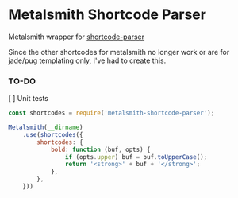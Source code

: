 # Metalsmith Shortcode Parser

Metalsmith wrapper for [shortcode-parser](https://www.npmjs.com/package/shortcode-parser)

Since the other shortcodes for metalsmith no longer work or are for jade/pug
templating only, I've had to create this.

### TO-DO
[ ] Unit tests

```javascript
const shortcodes = require('metalsmith-shortcode-parser');

Metalsmith(__dirname)
    .use(shortcodes({
        shortcodes: {
            bold: function (buf, opts) {
                if (opts.upper) buf = buf.toUpperCase();
                return '<strong>' + buf + '</strong>';
            },
        },
    }))
```
